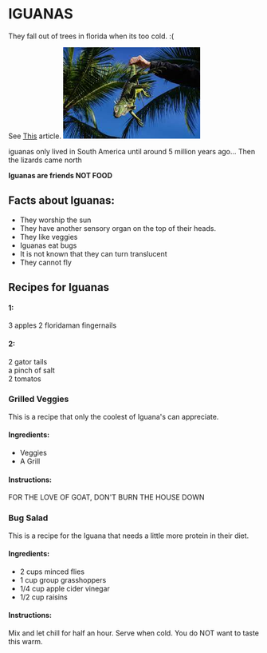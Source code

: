 # IGUANAS #

They fall out of trees in florida when its too cold. :(

See [This](https://www.fox13news.com/news/when-do-iguanas-fall-from-trees-in-florida-and-will-it-happen-on-christmas-day) article.
![theiguana](download.jpeg)

iguanas only lived in South America until around 5 million years ago...
Then the lizards came north

**Iguanas are friends NOT FOOD**

## Facts about Iguanas:

* They worship the sun
* They have another sensory organ on the top of their heads.
* They like veggies
* Iguanas eat bugs
* It is not known that they can turn translucent
* They cannot fly

## Recipes for Iguanas
#### 1: ####
3 apples
2 floridaman fingernails

#### 2: ####
2 gator tails  
a pinch of salt  
2 tomatos

### Grilled Veggies

This is a recipe that only the coolest of Iguana's can appreciate.

#### Ingredients:

- Veggies
- A Grill

#### Instructions:

FOR THE LOVE OF GOAT, DON'T BURN THE HOUSE DOWN

### Bug Salad

This is a recipe for the Iguana that needs a little more protein in their diet.

#### Ingredients:

- 2 cups minced flies
- 1 cup group grasshoppers
- 1/4 cup apple cider vinegar
- 1/2 cup raisins

#### Instructions:

Mix and let chill for half an hour. Serve when cold. You do NOT want to taste this warm.
